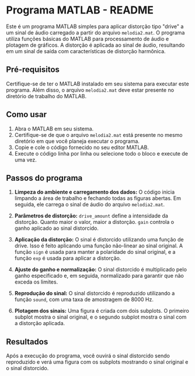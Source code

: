 # Programa MATLAB - README

Este é um programa MATLAB simples para aplicar distorção tipo "drive" a um sinal de áudio carregado a partir do arquivo `melodia2.mat`. O programa utiliza funções básicas do MATLAB para processamento de áudio e plotagem de gráficos. A distorção é aplicada ao sinal de áudio, resultando em um sinal de saída com características de distorção harmônica.

## Pré-requisitos

Certifique-se de ter o MATLAB instalado em seu sistema para executar este programa. Além disso, o arquivo `melodia2.mat` deve estar presente no diretório de trabalho do MATLAB.

## Como usar

1. Abra o MATLAB em seu sistema.
2. Certifique-se de que o arquivo `melodia2.mat` está presente no mesmo diretório em que você planeja executar o programa.
3. Copie e cole o código fornecido no seu editor MATLAB.
4. Execute o código linha por linha ou selecione todo o bloco e execute de uma vez.

## Passos do programa

1. **Limpeza do ambiente e carregamento dos dados:**
   O código inicia limpando a área de trabalho e fechando todas as figuras abertas. Em seguida, ele carrega o sinal de áudio do arquivo `melodia2.mat`.

2. **Parâmetros de distorção:**
   `drive_amount` define a intensidade da distorção. Quanto maior o valor, maior a distorção.
   `gain` controla o ganho aplicado ao sinal distorcido.

3. **Aplicação da distorção:**
   O sinal é distorcido utilizando uma função de drive. Isso é feito aplicando uma função não-linear ao sinal original. A função `sign` é usada para manter a polaridade do sinal original, e a função `exp` é usada para aplicar a distorção.

4. **Ajuste do ganho e normalização:**
   O sinal distorcido é multiplicado pelo ganho especificado e, em seguida, normalizado para garantir que não exceda os limites.

5. **Reprodução do sinal:**
   O sinal distorcido é reproduzido utilizando a função `sound`, com uma taxa de amostragem de 8000 Hz.

6. **Plotagem dos sinais:**
   Uma figura é criada com dois subplots. O primeiro subplot mostra o sinal original, e o segundo subplot mostra o sinal com a distorção aplicada.

## Resultados

Após a execução do programa, você ouvirá o sinal distorcido sendo reproduzido e verá uma figura com os subplots mostrando o sinal original e o sinal distorcido.

